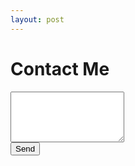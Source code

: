 ```yaml
---
layout: post
---
```


<h1>Contact Me</h1>

<form netlify name="contact" action="/thanks/" method="POST">
	<textarea name="message" rows="5"></textarea>
	<br>
	<input type="submit" value="Send" />
</form>
